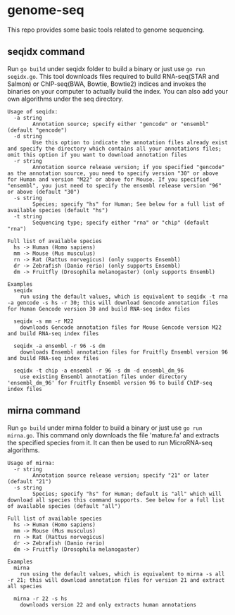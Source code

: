 # genome-seq
This repo provides some basic tools related to genome sequencing.

## seqidx command
Run `go build` under seqidx folder to build a binary or just use `go run seqidx.go`. This tool downloads files required to build RNA-seq(STAR and Salmon) or ChIP-seq(BWA, Bowtie, Bowtie2) indices and invokes the binaries on your computer to actually build the index. You can also add your own algorithms under the seq directory.

```
Usage of seqidx:
  -a string
        Annotation source; specify either "gencode" or "ensembl" (default "gencode")
  -d string
        Use this option to indicate the annotation files already exist and specify the directory which contains all your annotations files; omit this option if you want to download annotation files
  -r string
        Annotation source release version; if you specified "gencode" as the annotation source, you need to specify version "30" or above for Human and version "M22" or above for Mouse. If you specified "ensembl", you just need to specify the ensembl release version "96" or above (default "30")
  -s string
        Species; specify "hs" for Human; See below for a full list of available species (default "hs")
  -t string
        Sequencing type; specify either "rna" or "chip" (default "rna")

Full list of available species
  hs -> Human (Homo sapiens)
  mm -> Mouse (Mus musculus)
  rn -> Rat (Rattus norvegicus) (only supports Ensembl)
  dr -> Zebrafish (Danio rerio) (only supports Ensembl)
  dm -> Fruitfly (Drosophila melanogaster) (only supports Ensembl)

Examples
  seqidx
    run using the default values, which is equivalent to seqidx -t rna -a gencode -s hs -r 30; this will download Gencode annotation files for Human Gencode version 30 and build RNA-seq index files

  seqidx -s mm -r M22
    downloads Gencode annotation files for Mouse Gencode version M22 and build RNA-seq index files

  seqidx -a ensembl -r 96 -s dm
    downloads Ensembl annotation files for Fruitfly Ensembl version 96 and build RNA-seq index files

  seqidx -t chip -a ensembl -r 96 -s dm -d ensembl_dm_96
    use existing Ensembl annotation files under directory 'ensembl_dm_96' for Fruitfly Ensembl version 96 to build ChIP-seq index files
```

## mirna command
Run `go build` under mirna folder to build a binary or just use `go run mirna.go`. This command only downloads the file 'mature.fa' and extracts the specified species from it. It can then be used to run MicroRNA-seq algorithms.

```
Usage of mirna:
  -r string
        Annotation source release version; specify "21" or later (default "21")
  -s string
        Species; specify "hs" for Human; default is "all" which will download all species this command supports. See below for a full list of available species (default "all")

Full list of available species
  hs -> Human (Homo sapiens)
  mm -> Mouse (Mus musculus)
  rn -> Rat (Rattus norvegicus)
  dr -> Zebrafish (Danio rerio)
  dm -> Fruitfly (Drosophila melanogaster)

Examples
  mirna
    run using the default values, which is equivalent to mirna -s all -r 21; this will download annotation files for version 21 and extract all species

  mirna -r 22 -s hs
    downloads version 22 and only extracts human annotations
```
